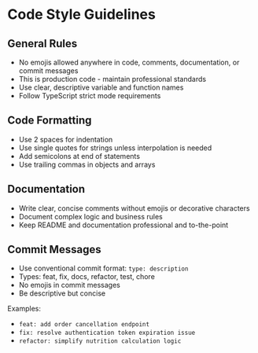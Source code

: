 # Code Style Guidelines

## General Rules

- No emojis allowed anywhere in code, comments, documentation, or commit messages
- This is production code - maintain professional standards
- Use clear, descriptive variable and function names
- Follow TypeScript strict mode requirements

## Code Formatting

- Use 2 spaces for indentation
- Use single quotes for strings unless interpolation is needed
- Add semicolons at end of statements
- Use trailing commas in objects and arrays

## Documentation

- Write clear, concise comments without emojis or decorative characters
- Document complex logic and business rules
- Keep README and documentation professional and to-the-point

## Commit Messages

- Use conventional commit format: `type: description`
- Types: feat, fix, docs, refactor, test, chore
- No emojis in commit messages
- Be descriptive but concise

Examples:
- `feat: add order cancellation endpoint`
- `fix: resolve authentication token expiration issue`
- `refactor: simplify nutrition calculation logic`
